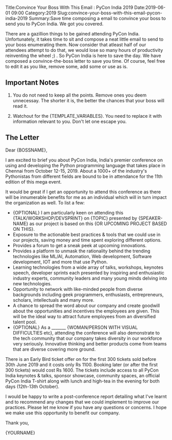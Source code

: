 Title:Convince Your Boss With This Email : PyCon India 2019 
Date:2019-06-01 09:00 
Category:2019 
Slug:convince-your-boss-with-this-email-pycon-india-2019 
Summary:Save time composing a email to convince your boss to send you to PyCon India. We got you covered.

There are a gazillion things to be gained attending PyCon India. Unfortunately, it takes time to sit and compose a neat little email to send to your boss enumerating them. Now consider that atleast half of our attendees attempt to do that, we would lose so many hours of productivity reinventing the wheel ;) . So PyCon India is here to save the day. We have composed a convince-the-boss letter to save you time. Of course, feel free to edit it as you like, remove some, add some or use as is. 

## Important Notes
1. You do not need to keep all the points. Remove ones you deem unnecessay. The shorter it is, the better the chances that your boss will read it.

2. Watchout for the {TEMPLATE_VARIABLES}. You need to replace it with information relevant to you. Don't let one escape you.

## The Letter

Dear {BOSSNAME},

I am excited to brief you about PyCon India, India's premier conference on using and developing the Python programming language that takes place in Chennai from October 12-15, 2019. About a 1000+ of the industry's Pythonistas from different fields are bound to be in attendance for the 11th edition of this mega event.

It would be great if I get an opportunity to attend this conference as there will be innumerable benefits for me as an individual which will in turn impact the organization as well. To list a few:

* {OPTIONAL} I am particularly keen on attending this {TALK/WORKSHOP/DEVSPRINT} on {TOPIC} presented by {SPEAKER-NAME} as our project is based on this {OR UPCOMING PROJECT BASED ON THIS}.
* Exposure to the actionable best practices & tools that we could use in our projects, saving money and time spent exploring different options.
* Provides a forum to get a sneak peek at upcoming innovations.
* Provides a platform to unmask the rationality behind the trending technologies like ML/AI, Automation, Web development, Software development, IOT and more that use Python.
* Learning technologies from a wide array of talks, workshops, keynotes speech, developer sprints each presented by inspiring and enthusiastic industry experts, community leaders and many young minds delving into new technologies.
* Opportunity to network with like-minded people from diverse backgrounds including geek programmers, enthusiasts, entrepreneurs, scholars, intellectuals and many more.
* A chance to spread the word about our company and create goodwill about the opportunities and incentives the employees are given. This will be the ideal way to attract future employees from an diversified talent pool.
* {OPTIONAL} As a _______ {WOMAN/PERSON WITH VISUAL DIFFICULTIES etc}, attending the conference will also demonstrate to the tech community that our company takes diversity in our workforce very seriously. Innovative thinking and better products come from teams that are diverse covering more ground.

There is an Early Bird ticket offer on for the first 300 tickets sold before 30th June 2019 and it costs only Rs 1100. Booking later (or after the first 300 tickets) would cost Rs 1600. The tickets include access to all PyCon India keynotes & talks, sponsor showcase, community spaces, an official PyCon India T-shirt along with lunch and high-tea in the evening for both days (12th-13th October).

I would be happy to write a post-conference report detailing what I've learnt and to recommend any changes that we could implement to improve our practices. Please let me know if you have any questions or concerns. I hope we make use this opportunity to benefit our company.

Thank you,

{YOURNAME}

